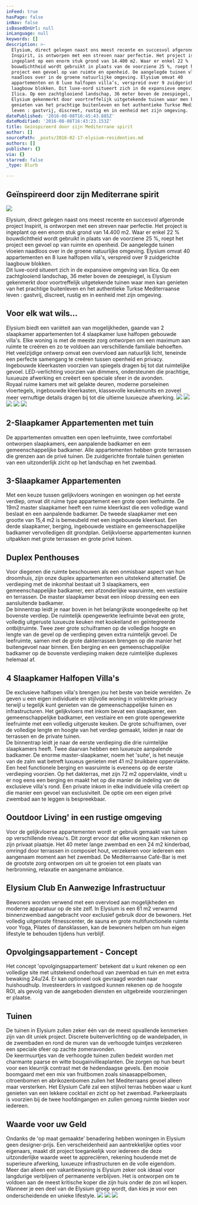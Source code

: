 ```yaml
---
inFeed: true
hasPage: false
inNav: false
isBasedOnUrl: null
inLanguage: null
keywords: []
description: >-
  Elysium, direct gelegen naast ons meest recente en succesvol afgeronde project
  Inspirit, is ontworpen met een streven naar perfectie. Het project is
  ingeplant op een enorm stuk grond van 14.400 m2. Waar er enkel 22 %
  bouwdichtheid wordt gebruikt in plaats van de voorziene 25 %, roept het
  project een gevoel op van ruimte en openheid. De aangelegde tuinen vloeien
  naadloos over in de groene natuurlijke omgeving. Elysium omvat 40
  appartementen en 8 luxe halfopen villa’s, verspreid over 9 zuidgerichte
  laagbouw blokken. Dit luxe-oord situeert zich in de expansieve omgeving van
  Ilica. Op een zachtglooiend landschap, 36 meter boven de zeespiegel, is
  Elysium gekenmerkt door voortreffelijk uitgetekende tuinen waar men kan
  genieten van het prachtige buitenleven en het authentieke Turkse Mediterraanse
  leven : gastvrij, discreet, rustig en in eenheid met zijn omgeving.
datePublished: '2016-08-08T16:45:43.885Z'
dateModified: '2016-08-08T16:43:23.153Z'
title: Geïnspireerd door zijn Mediterrane spirit
author: []
sourcePath: _posts/2016-02-17-elysium-residenties.md
authors: []
publisher: {}
via: {}
starred: false
_type: Blurb

---
```

## Geïnspireerd door zijn Mediterrane spirit
![](https://the-grid-user-content.s3-us-west-2.amazonaws.com/6130e5a9-62b4-4af8-b57a-fa1219b43628.jpg)

Elysium, direct gelegen naast ons meest recente en succesvol afgeronde project Inspirit, is ontworpen met een streven naar perfectie. Het project is ingeplant op een enorm stuk grond van 14.400 m2\. Waar er enkel 22 % bouwdichtheid wordt gebruikt in plaats van de voorziene 25 %, roept het project een gevoel op van ruimte en openheid. De aangelegde tuinen vloeien naadloos over in de groene natuurlijke omgeving. Elysium omvat 40 appartementen en 8 luxe halfopen villa's, verspreid over 9 zuidgerichte laagbouw blokken.  
Dit luxe-oord situeert zich in de expansieve omgeving van Ilica. Op een zachtglooiend landschap, 36 meter boven de zeespiegel, is Elysium gekenmerkt door voortreffelijk uitgetekende tuinen waar men kan genieten van het prachtige buitenleven en het authentieke Turkse Mediterraanse leven : gastvrij, discreet, rustig en in eenheid met zijn omgeving.

## Voor elk wat wils...

Elysium biedt een variëteit aan van mogelijkheden, gaande van 2 slaapkamer appartementen tot 4 slaapkamer luxe halfopen gebouwde villa's. Elke woning is met de meeste zorg ontworpen om een maximum aan ruimte te creëren en zo te voldoen aan verschillende familiale behoeften.  
Het veelzijdige ontwerp omvat een overvloed aan natuurlijk licht, teneinde een perfecte samengang te creëren tussen openheid en privacy. Ingebouwde kleerkasten voorzien van spiegels dragen bij tot dat ruimtelijke gevoel. LED-verlichting voorzien van dimmers, ondersteunen die prachtige, luxueuze afwerking en creëert een speciale sfeer in de avonden.  
Royaal ruime kamers met wit gelakte deuren, moderne porseleinen vloertegels, ingebouwde kleerkasten, klassevolle keukenunits en zoveel meer vernuftige details dragen bij tot die ultieme luxueuze afwerking.
![](https://the-grid-user-content.s3-us-west-2.amazonaws.com/f12640b5-a6b2-4f52-afa2-fe95eb9f5077.jpg)
![](https://the-grid-user-content.s3-us-west-2.amazonaws.com/159d7463-aeca-4516-9f7f-2cdc73b347b0.jpg)
![](https://the-grid-user-content.s3-us-west-2.amazonaws.com/58c106ef-08f8-4acf-850b-7c9117a80a03.jpg)
![](https://the-grid-user-content.s3-us-west-2.amazonaws.com/389d4aed-7911-44e5-b312-dab376a9c685.jpg)
![](https://the-grid-user-content.s3-us-west-2.amazonaws.com/778dc731-261a-4779-a03c-342276316217.jpg)

## 2-Slaapkamer Appartementen met tuin

De appartementen omvatten een open leefruimte, twee comfortabel ontworpen slaapkamers, een aanpalende badkamer en een gemeenschappelijke badkamer. Alle appartementen hebben grote terrassen die grenzen aan de privé tuinen. De zuidgerichte frontale tuinen genieten van een uitzonderlijk zicht op het landschap en het zwembad.

## 3-Slaapkamer Appartementen

Met een keuze tussen gelijkvloers woningen en woningen op het eerste verdiep, omvat dit ruime type appartement een grote open leefruimte. De 19m2 master slaapkamer heeft een ruime kleerkast die een volledige wand beslaat en een aanpalende badkamer. De tweede slaapkamer met een grootte van 15,4 m2 is bemeubeld met een ingebouwde kleerkast. Een derde slaapkamer, berging, ingebouwde vestiaire en gemeenschappelijke badkamer vervolledigen dit grondplan. Gelijkvloerse appartementen kunnen uitpakken met grote terrassen en grote privé tuinen.

## Duplex Penthouses

Voor diegenen die ruimte beschouwen als een onmisbaar aspect van hun droomhuis, zijn onze duplex appartementen een uitstekend alternatief. De verdieping met de inkomhal bestaat uit 3 slaapkamers, een gemeenschappelijke badkamer, een afzonderlijke wasruimte, een vestiaire en terrassen. De master slaapkamer bevat een inloop dressing een een aansluitende badkamer.  
De binnentrap leidt je naar boven in het belangrijkste woongedeelte op het bovenste verdiep. De ruimtelijk opengewerkte leefruimte bevat een grote, volledig uitgeruste luxueuze keuken met kookeiland en geïntegreerde ontbijtruimte. Twee zeer grote schuiframen op de volledige hoogte en lengte van de gevel op de verdieping geven extra ruimtelijk gevoel. De leefruimte, samen met de grote dakterrassen brengen op die manier het buitengevoel naar binnen. Een berging en een gemeenschappelijke badkamer op de bovenste verdieping maken deze ruimtelijke duplexes helemaal af.

## 4 Slaapkamer Halfopen Villa's

De exclusieve halfopen villa's brengen jou het beste van beide werelden. Ze geven u een eigen individuele en stijlvolle woning in volstrekte privacy terwijl u tegelijk kunt genieten van de gemeenschappelijke tuinen en infrastructuren. Het gelijkvloers met inkom bevat een slaapkamer, een gemeenschappelijke badkamer, een vestiaire en een grote opengewerkte leefruimte met een volledig uitgeruste keuken. De grote schuiframen, over de volledige lengte en hoogte van het verdiep gemaakt, leiden je naar de terrassen en de private tuinen.  
De binnentrap leidt je naar de eerste verdieping die drie ruimtelijke slaapkamers heeft. Twee daarvan hebben een luxueuze aanpalende badkamer. De enorme master-slaapkamer, noem het 'suite', is het neusje van de zalm wat betreft luxueus genieten met 41 m2 bruikbare oppervlakte. Een heel functionele berging en wasruimte is eveneens op de eerste verdieping voorzien. Op het dakterras, met zijn 72 m2 oppervlakte, vindt u er nog eens een berging en maakt het op die manier de indeling van de exclusieve villa's rond. Een private inkom in elke individuele villa creëert op die manier een gevoel van exclusiviteit. De optie om een eigen privé zwembad aan te leggen is bespreekbaar.

## Ooutdoor Living' in een rustige omgeving

Voor de gelijkvloerse appartementen wordt er gebruik gemaakt van tuinen op verschillende niveau's. Dit zorgt ervoor dat elke woning kan rekenen op zijn privaat plaatsje. Het 40 meter lange zwembad en een 24 m2 kinderbad, omringd door terrassen in composiet hout, verzekeren voor iedereen een aangenaam moment aan het zwembad. De Mediterraanse Café-Bar is met de grootste zorg ontworpen om uit te groeien tot een plaats van herbronning, relaxatie en aangename ambiance.

## Elysium Club En Aanwezige Infrastructuur

Bewoners worden verwend met een overvloed aan mogelijkheden en moderne apparatuur op de site zelf. In Elysium is een 61 m2 verwarmd binnenzwembad aangebracht voor exclusief gebruik door de bewoners. Het volledig uitgeruste fitnesscenter, de sauna en grote multifunctionele ruimte voor Yoga, Pilates of dansklassen, kan de bewoners helpen om hun eigen lifestyle te behouden tijdens hun verblijf.

## Opvolgingsappartement - Concept

Het concept 'opvolgingsappartement' betekent dat u kunt rekenen op een volledige site met uitstekend onderhoud van zwembad en tuin en met extra bewaking 24u/24\. Er kan optioneel ook gevraagd worden naar huishoudhulp. Investeerders in vastgoed kunnen rekenen op de hoogste ROI, als gevolg van de aangeboden diensten en uitgebreide voorzieningen er plaatse.

## Tuinen

De tuinen in Elysium zullen zeker één van de meest opvallende kenmerken zijn van dit uniek project. Discrete buitenverlichting op de wandelpaden, in de zwembaden en rond de muren van de verhoogde tuintjes verzekeren een speciale sfeer op zachte zomeravonden.  
De keermuurtjes van de verhoogde tuinen zullen bedekt worden met charmante paarse en witte bougainvilleaplanten. Die zorgen op hun beurt voor een kleurrijk contrast met de hedendaagse gevels. Een mooie boomgaard met een mix van fruitbomen zoals sinaasappelbomen, citroenbomen en abrikozenbomen zullen het Mediterraans gevoel alleen maar versterken. Het Elysium Café zal een stijlvol terras hebben waar u kunt genieten van een lekkere cocktail en zicht op het zwembad. Parkeerplaats is voorzien bij de twee hoofdingangen en zullen genoeg ruimte bieden voor iedereen.

## Waarde voor uw Geld

Ondanks de 'op maat gemaakte' benadering hebben woningen in Elysium geen designer-prijs. Een verscheidenheid aan aantrekkelijke opties voor eigenaars, maakt dit project toegankelijk voor iedereen die deze uitzonderlijke waarde weet te appreciëren, rekening houdende met de superieure afwerking, luxueuze infrastructuren en de volle eigendom.  
Meer dan alleen een vakantiewoning is Elysium zeker ook ideaal voor langdurige verblijven of permanente verblijven. Het is ontworpen om te voldoen aan de meest kritische koper die zijn huis onder de zon wil kopen.  
Wanneer je een deel van de Elysium groep wordt, dan kies je voor een onderscheidende en unieke lifestyle.
![](https://the-grid-user-content.s3-us-west-2.amazonaws.com/7e690cc8-09f8-4d94-b001-41c0e60d39ef.jpg)
![](https://the-grid-user-content.s3-us-west-2.amazonaws.com/ec11b243-c5a8-4f88-922d-a2b55633d465.jpg)
![](https://the-grid-user-content.s3-us-west-2.amazonaws.com/7276b191-dec7-4d11-9ab3-8b419e16b10c.jpg)